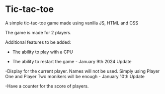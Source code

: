 # Tic-tac-toe
A simple tic-tac-toe game made using vanilla JS, HTML and CSS

The game is made for 2 players. 

Additional features to be added:

- The ability to play with a CPU

- The ability to restart the game - January 9th 2024 Update

-Display for the current player. Names will not be used. Simply using Player One and Player Two monikers will be enough - January 10th Update

-Have a counter for the score of players.


